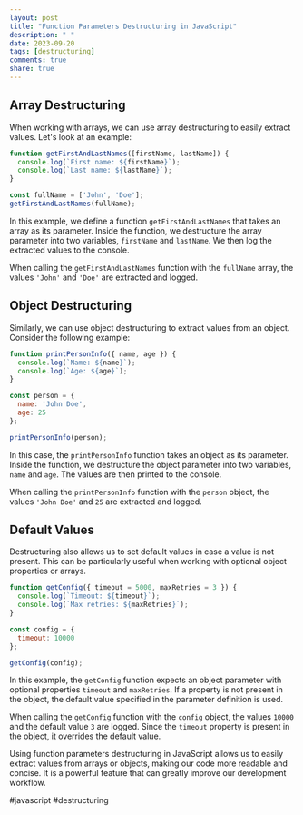 ```yaml
---
layout: post
title: "Function Parameters Destructuring in JavaScript"
description: " "
date: 2023-09-20
tags: [destructuring]
comments: true
share: true
---
```


## Array Destructuring

When working with arrays, we can use array destructuring to easily extract values. Let's look at an example:

```javascript
function getFirstAndLastNames([firstName, lastName]) {
  console.log(`First name: ${firstName}`);
  console.log(`Last name: ${lastName}`);
}

const fullName = ['John', 'Doe'];
getFirstAndLastNames(fullName);
```

In this example, we define a function `getFirstAndLastNames` that takes an array as its parameter. Inside the function, we destructure the array parameter into two variables, `firstName` and `lastName`. We then log the extracted values to the console.

When calling the `getFirstAndLastNames` function with the `fullName` array, the values `'John'` and `'Doe'` are extracted and logged.

## Object Destructuring

Similarly, we can use object destructuring to extract values from an object. Consider the following example:

```javascript
function printPersonInfo({ name, age }) {
  console.log(`Name: ${name}`);
  console.log(`Age: ${age}`);
}

const person = {
  name: 'John Doe',
  age: 25
};

printPersonInfo(person);
```

In this case, the `printPersonInfo` function takes an object as its parameter. Inside the function, we destructure the object parameter into two variables, `name` and `age`. The values are then printed to the console.

When calling the `printPersonInfo` function with the `person` object, the values `'John Doe'` and `25` are extracted and logged.

## Default Values

Destructuring also allows us to set default values in case a value is not present. This can be particularly useful when working with optional object properties or arrays.

```javascript
function getConfig({ timeout = 5000, maxRetries = 3 }) {
  console.log(`Timeout: ${timeout}`);
  console.log(`Max retries: ${maxRetries}`);
}

const config = {
  timeout: 10000
};

getConfig(config);
```

In this example, the `getConfig` function expects an object parameter with optional properties `timeout` and `maxRetries`. If a property is not present in the object, the default value specified in the parameter definition is used.

When calling the `getConfig` function with the `config` object, the values `10000` and the default value `3` are logged. Since the `timeout` property is present in the object, it overrides the default value.

Using function parameters destructuring in JavaScript allows us to easily extract values from arrays or objects, making our code more readable and concise. It is a powerful feature that can greatly improve our development workflow.

#javascript #destructuring